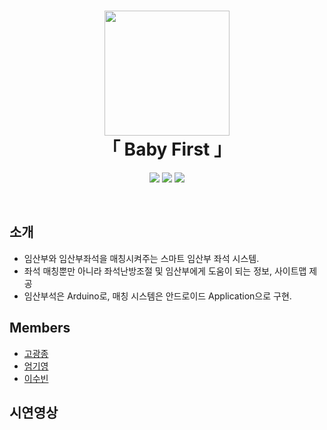 <h1 align="center">
  <img src = "https://github.com/koptimizer/BabyFirst/blob/master/pics/logo.png" width = "200px"/><br/>
   「 Baby First 」
</h1>
<p align="center">
  <img src = "https://img.shields.io/badge/Language-Java-green"> <img src = "https://img.shields.io/badge/Environment-Android_Q-yellowgreen"> <img src = "https://img.shields.io/badge/License-MIT-blue">
</p>
<br/>

## 소개
- 임산부와 임산부좌석을 매칭시켜주는 스마트 임산부 좌석 시스템.
- 좌석 매칭뿐만 아니라 좌석난방조절 및 임산부에게 도움이 되는 정보, 사이트맵 제공
- 임산부석은 Arduino로, 매칭 시스템은 안드로이드 Application으로 구현.

## Members 
- [고광종](https://github.com/koptimizer)
- [엄기영](https://github.com/GiYeongUM)
- [이수빈](https://github.com/gmksf99)

## 시연영상
<img>
